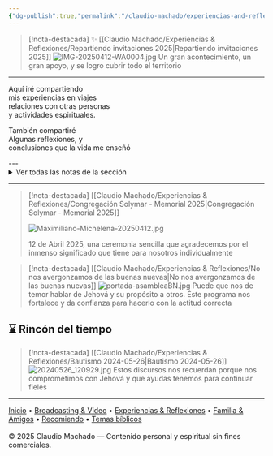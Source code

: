 ```yaml
---
{"dg-publish":true,"permalink":"/claudio-machado/experiencias-and-reflexiones/experiencias-and-reflexiones/","title":"Experiencias & Reflexiones","tags":["experiencia"]}
---
```


> [!nota-destacada] ✨ [[Claudio Machado/Experiencias & Reflexiones/Repartiendo invitaciones 2025\|Repartiendo invitaciones 2025]] 
> ![IMG-20250412-WA0004.jpg](/img/user/07%20-%20Personal/Im%C3%A1genes/IMG-20250412-WA0004.jpg)
> Un gran acontecimiento, un gran apoyo, y se logro cubrir todo el territorio



---
<div class="bienvenida">
<p>Aquí iré compartiendo<br>
mis experiencias en viajes <br>
relaciones con otras personas<BR>
y actividades espirituales.</p>

<p>También  compartiré <BR>
Algunas reflexiones, y <BR>
conclusiones que la vida me enseñó</p>
</div>
---

<details>
<summary>Ver todas las notas de la sección</summary>

- [[Claudio Machado/Experiencias & Reflexiones/29 y 30 de marzo 2025 - Fin de semana con mucha actividad Especial.\|29 y 30 de marzo 2025 - Fin de semana con mucha actividad Especial.]] 
- [[Claudio Machado/Experiencias & Reflexiones/Adaptaciones de los seres vivos al agua\|Adaptaciones de los seres vivos al agua]]
- [[Claudio Machado/Experiencias & Reflexiones/Alemanes recorren el mundo en Motorhome\|Alemanes recorren el mundo en Motorhome]]
- [[Claudio Machado/Experiencias & Reflexiones/Ayuda para ser readmitido\|Ayuda para ser readmitido]]
- [[Claudio Machado/Experiencias & Reflexiones/Bautismo 2024-05-26\|Bautismo 2024-05-26]]
- [[Claudio Machado/Experiencias & Reflexiones/Careta del Cruze\|Careta del Cruze]] 
- [[Claudio Machado/Experiencias & Reflexiones/Casualidad o diseño en la naturaleza\|Casualidad o diseño en la naturaleza]]
- [[Claudio Machado/Experiencias & Reflexiones/Centro histórico\|Centro histórico]]
- [[Claudio Machado/Experiencias & Reflexiones/Como dar honra a mi esposa\|Como dar honra a mi esposa]]
- [[Claudio Machado/Experiencias & Reflexiones/DISCURSO DE BAUTISMO Sigamos siendo “sumisos a las buenas noticias”\|DISCURSO DE BAUTISMO Sigamos siendo “sumisos a las buenas noticias”]]
- [[Claudio Machado/Experiencias & Reflexiones/El agua y la vida\|El agua y la vida]]
- [[Claudio Machado/Experiencias & Reflexiones/El escarabajo tenebrionido y la captura de agua\|El escarabajo tenebrionido y la captura de agua]]
- [[Claudio Machado/Experiencias & Reflexiones/Estoy dándole Honra a mi esposa\|Estoy dándole Honra a mi esposa]]
- [[Claudio Machado/Experiencias & Reflexiones/Honrar a mi matrimonio\|Honrar a mi matrimonio]]
- [[Claudio Machado/Experiencias & Reflexiones/La camioneta - Cómo nueva otra vez\|La camioneta - Cómo nueva otra vez]]
- [[Claudio Machado/Experiencias & Reflexiones/Laguna\|Laguna]]
- [[Claudio Machado/Experiencias & Reflexiones/La rata canguro y su economía de agua\|La rata canguro y su economía de agua]]
- [[Claudio Machado/Experiencias & Reflexiones/La tortuga marina laúd y el manejo de la sal\|La tortuga marina laúd y el manejo de la sal]]
- [[Claudio Machado/Experiencias & Reflexiones/Mi boda\|Mi boda]]
- [[Claudio Machado/Experiencias & Reflexiones/Mi primer precursorado auxiliar\|Mi primer precursorado auxiliar]]
- [[Claudio Machado/Experiencias & Reflexiones/Mi primer reunión después de mucho tiempo\|Mi primer reunión después de mucho tiempo]]}]
- [[Claudio Machado/Experiencias & Reflexiones/No fue grave, porque Dios cuidó a todos!!\|No fue grave, porque Dios cuidó a todos!!]]
- [[Claudio Machado/Experiencias & Reflexiones/No nos avergonzamos de las buenas nuevas\|No nos avergonzamos de las buenas nuevas]]
- [[Claudio Machado/Experiencias & Reflexiones/Nuestro regreso de Bombinhas\|Nuestro regreso de Bombinhas]]
- [[Claudio Machado/Experiencias & Reflexiones/Piedra do Frade\|Piedra do Frade]]
- [[Claudio Machado/Experiencias & Reflexiones/praia 4 ilhas\|praia 4 ilhas]]
- [[Claudio Machado/Experiencias & Reflexiones/Praia Bombas\|Praia Bombas]]
- [[Claudio Machado/Experiencias & Reflexiones/Praia Bombinhas\|Praia Bombinhas]]
- [[Claudio Machado/Experiencias & Reflexiones/Praia da Rosa\|Praia da Rosa]]
- [[Claudio Machado/Experiencias & Reflexiones/Praia do Farol de Santa Marta\|Praia do Farol de Santa Marta]]
- [[Claudio Machado/Experiencias & Reflexiones/Praia Garopaba\|Praia Garopaba]]
- [[Claudio Machado/Experiencias & Reflexiones/Praia Sao Lourenço\|Praia Sao Lourenço]]
- [[Claudio Machado/Experiencias & Reflexiones/Primer asignación de Patricia\|Primer asignación de Patricia]]
- [[Claudio Machado/Experiencias & Reflexiones/Reparando la camioneta\|Reparando la camioneta]]
- [[Claudio Machado/Experiencias & Reflexiones/Repartiendo invitaciones 2025\|Repartiendo invitaciones 2025]]
- [[Claudio Machado/Experiencias & Reflexiones/Reunión especial visita del superintendente de zona, en Ezeiza\|Reunión especial visita del superintendente de zona, en Ezeiza]]
- [[Claudio Machado/Experiencias & Reflexiones/Unas palabras\|Unas palabras]]
- [[Claudio Machado/Experiencias & Reflexiones/Viaje en auto a Bombinhas\|Viaje en auto a Bombinhas]]

</details>

---
> [!nota-destacada] [[Claudio Machado/Experiencias & Reflexiones/Congregación Solymar - Memorial 2025\|Congregación Solymar - Memorial 2025]]
> 
>  ![Maximiliano-Michelena-20250412.jpg](/img/user/07%20-%20Personal/Im%C3%A1genes/Maximiliano-Michelena-20250412.jpg)
>  
>  12 de Abril 2025, una ceremonia sencilla que agradecemos por el inmenso significado que tiene para nosotros individualmente 

> [!nota-destacada] [[Claudio Machado/Experiencias & Reflexiones/No nos avergonzamos de las buenas nuevas\|No nos avergonzamos de las buenas nuevas]]
> ![portada-asambleaBN.jpg](/img/user/07%20-%20Personal/Im%C3%A1genes/portada-asambleaBN.jpg)
> Puede que nos de temor hablar de Jehová y su propósito a otros. Éste programa nos fortalece y da confianza para hacerlo con la actitud correcta 

## ⌛ Rincón del tiempo 

> [!nota-destacada] [[Claudio Machado/Experiencias & Reflexiones/Bautismo 2024-05-26\|Bautismo 2024-05-26]]
> ![20240526_120929.jpg](/img/user/07%20-%20Personal/Im%C3%A1genes/20240526_120929.jpg)
> Estos discursos nos recuerdan porque nos comprometimos con Jehová y que ayudas tenemos para continuar fieles 
---



<div class="pie-simple">
  <a href="https://mis-apuntes-psi.vercel.app/">Inicio</a> •
  <a href="https://mis-apuntes-psi.vercel.app/claudio-machado/brodcasting-and-videos/principial-brodcasting-and-video/">Broadcasting & Video</a> •
  <a href="https://mis-apuntes-psi.vercel.app/claudio-machado/experiencias-and-reflexiones/experiencias-and-reflexiones/">Experiencias & Reflexiones</a> •
  <a href="https://mis-apuntes-psi.vercel.app/claudio-machado/familia-and-amigos/familia-and-amigos/">Familia & Amigos</a> •
  <a href="https://mis-apuntes-psi.vercel.app/claudio-machado/recomiendo/recomendaciones/">Recomiendo</a> •
  <a href="https://mis-apuntes-psi.vercel.app/claudio-machado/temas-biblicos/temas-biblicos/">Temas bíblicos</a>
  <br><br>
  <span class="legal">© 2025 Claudio Machado — Contenido personal y espiritual sin fines comerciales.</span>
</div>
